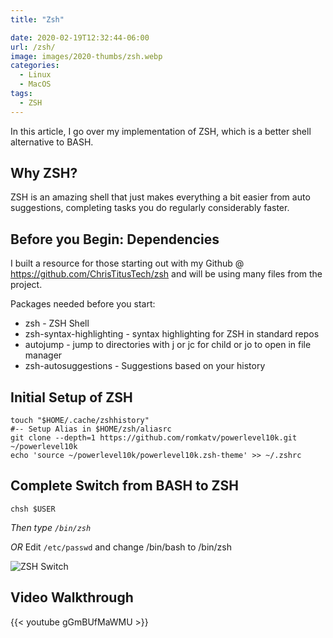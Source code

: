 ```yaml
---
title: "Zsh"

date: 2020-02-19T12:32:44-06:00
url: /zsh/
image: images/2020-thumbs/zsh.webp
categories:
  - Linux
  - MacOS
tags:
  - ZSH
---
```

In this article, I go over my implementation of ZSH, which is a better shell alternative to BASH.
<!--more-->
## Why ZSH?

ZSH is an amazing shell that just makes everything a bit easier from auto suggestions, completing tasks you do regularly considerably faster.

## Before you Begin: Dependencies

I built a resource for those starting out with my Github @ https://github.com/ChrisTitusTech/zsh and will be using many files from the project. 

Packages needed before you start:
- zsh - ZSH Shell
- zsh-syntax-highlighting - syntax highlighting for ZSH in standard repos
- autojump - jump to directories with j or jc for child or jo to open in file manager
- zsh-autosuggestions - Suggestions based on your history

## Initial Setup of ZSH

```
touch "$HOME/.cache/zshhistory"
#-- Setup Alias in $HOME/zsh/aliasrc
git clone --depth=1 https://github.com/romkatv/powerlevel10k.git ~/powerlevel10k
echo 'source ~/powerlevel10k/powerlevel10k.zsh-theme' >> ~/.zshrc
```

## Complete Switch from BASH to ZSH

```
chsh $USER
```

*Then type `/bin/zsh`*

*OR* Edit `/etc/passwd` and change /bin/bash to /bin/zsh

![ZSH Switch](/images/2020/zsh-passwd.webp)

## Video Walkthrough

{{< youtube gGmBUfMaWMU >}}  

